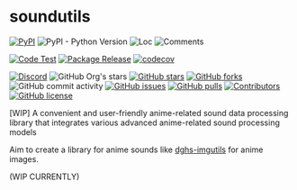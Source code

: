 # soundutils

[![PyPI](https://img.shields.io/pypi/v/dghs-soundutils)](https://pypi.org/project/dghs-soundutils/)
![PyPI - Python Version](https://img.shields.io/pypi/pyversions/dghs-soundutils)
![Loc](https://img.shields.io/endpoint?url=https://gist.githubusercontent.com/narugo1992/5ac66e50725f4c4ad3d027a4d44abebd/raw/loc.json)
![Comments](https://img.shields.io/endpoint?url=https://gist.githubusercontent.com/narugo1992/5ac66e50725f4c4ad3d027a4d44abebd/raw/comments.json)

[![Code Test](https://github.com/deepghs/soundutils/workflows/Code%20Test/badge.svg)](https://github.com/deepghs/soundutils/actions?query=workflow%3A%22Code+Test%22)
[![Package Release](https://github.com/deepghs/soundutils/workflows/Package%20Release/badge.svg)](https://github.com/deepghs/soundutils/actions?query=workflow%3A%22Package+Release%22)
[![codecov](https://codecov.io/gh/deepghs/soundutils/branch/main/graph/badge.svg?token=XJVDP4EFAT)](https://codecov.io/gh/deepghs/soundutils)

[![Discord](https://img.shields.io/discord/1157587327879745558?style=social&logo=discord&link=https%3A%2F%2Fdiscord.gg%2FTwdHJ42N72)](https://discord.gg/TwdHJ42N72)
![GitHub Org's stars](https://img.shields.io/github/stars/deepghs)
[![GitHub stars](https://img.shields.io/github/stars/deepghs/soundutils)](https://github.com/deepghs/soundutils/stargazers)
[![GitHub forks](https://img.shields.io/github/forks/deepghs/soundutils)](https://github.com/deepghs/soundutils/network)
![GitHub commit activity](https://img.shields.io/github/commit-activity/m/deepghs/soundutils)
[![GitHub issues](https://img.shields.io/github/issues/deepghs/soundutils)](https://github.com/deepghs/soundutils/issues)
[![GitHub pulls](https://img.shields.io/github/issues-pr/deepghs/soundutils)](https://github.com/deepghs/soundutils/pulls)
[![Contributors](https://img.shields.io/github/contributors/deepghs/soundutils)](https://github.com/deepghs/soundutils/graphs/contributors)
[![GitHub license](https://img.shields.io/github/license/deepghs/soundutils)](https://github.com/deepghs/soundutils/blob/master/LICENSE)

[WIP] A convenient and user-friendly anime-related sound data processing library that integrates various advanced
anime-related sound processing models

Aim to create a library for anime sounds like [dghs-imgutils](https://github.com/deepghs/imgutils) for anime images.

(WIP CURRENTLY)

